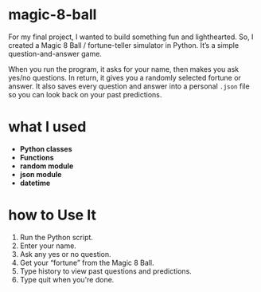 # magic-8-ball


For my final project, I wanted to build something fun and lighthearted. So, I created a Magic 8 Ball / fortune-teller simulator in Python. It’s a simple question-and-answer game.

When you run the program, it asks for your name, then makes you  ask yes/no questions. In return, it gives you a randomly selected fortune or answer. It also saves every question and answer into a personal `.json` file so you can look back on your past predictions.


# what I used

- **Python classes** 
- **Functions** 
- **random module** 
- **json module** 
- **datetime** 

# how to Use It

1. Run the Python script.
2. Enter your name.
3. Ask any yes or no question.
4. Get your “fortune” from the Magic 8 Ball.
5. Type history to view past questions and predictions.
6. Type quit when you're done.




